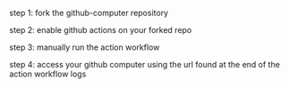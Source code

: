 step 1:
fork the github-computer repository

step 2:
enable github actions on your forked repo

step 3:
manually run the action workflow 

step 4:
access your github computer using the url found at the end
of the action workflow logs
